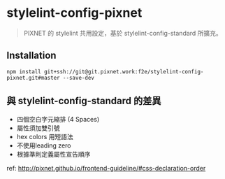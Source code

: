 # stylelint-config-pixnet

> PIXNET 的 stylelint 共用設定，基於 stylelint-config-standard 所擴充。

## Installation

```
npm install git+ssh://git@git.pixnet.work:f2e/stylelint-config-pixnet.git#master --save-dev
```

## 與 stylelint-config-standard 的差異

- 四個空白字元縮排 (4 Spaces)
- 屬性須加雙引號
- hex colors 用短語法
- 不使用leading zero
- 根據準則定義屬性宣告順序

ref: http://pixnet.github.io/frontend-guideline/#css-declaration-order